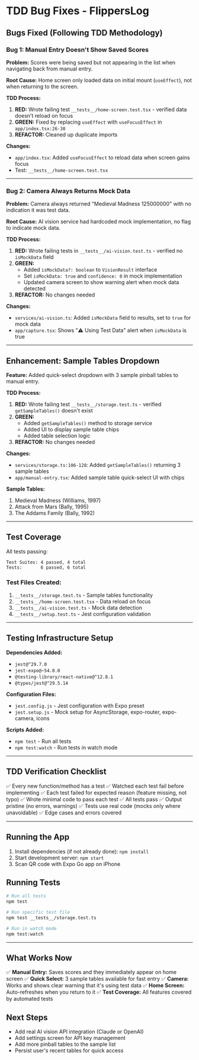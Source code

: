 # TDD Bug Fixes - FlippersLog

## Bugs Fixed (Following TDD Methodology)

### Bug 1: Manual Entry Doesn't Show Saved Scores
**Problem:** Scores were being saved but not appearing in the list when navigating back from manual entry.

**Root Cause:** Home screen only loaded data on initial mount (`useEffect`), not when returning to the screen.

**TDD Process:**
1. **RED:** Wrote failing test `__tests__/home-screen.test.tsx` - verified data doesn't reload on focus
2. **GREEN:** Fixed by replacing `useEffect` with `useFocusEffect` in `app/index.tsx:26-30`
3. **REFACTOR:** Cleaned up duplicate imports

**Changes:**
- `app/index.tsx`: Added `useFocusEffect` to reload data when screen gains focus
- Test: `__tests__/home-screen.test.tsx`

---

### Bug 2: Camera Always Returns Mock Data
**Problem:** Camera always returned "Medieval Madness 125000000" with no indication it was test data.

**Root Cause:** AI vision service had hardcoded mock implementation, no flag to indicate mock data.

**TDD Process:**
1. **RED:** Wrote failing tests in `__tests__/ai-vision.test.ts` - verified no `isMockData` field
2. **GREEN:**
   - Added `isMockData?: boolean` to `VisionResult` interface
   - Set `isMockData: true` and `confidence: 0` in mock implementation
   - Updated camera screen to show warning alert when mock data detected
3. **REFACTOR:** No changes needed

**Changes:**
- `services/ai-vision.ts`: Added `isMockData` field to results, set to `true` for mock data
- `app/capture.tsx`: Shows "⚠️ Using Test Data" alert when `isMockData` is true

---

## Enhancement: Sample Tables Dropdown

**Feature:** Added quick-select dropdown with 3 sample pinball tables to manual entry.

**TDD Process:**
1. **RED:** Wrote failing test `__tests__/storage.test.ts` - verified `getSampleTables()` doesn't exist
2. **GREEN:**
   - Added `getSampleTables()` method to storage service
   - Added UI to display sample table chips
   - Added table selection logic
3. **REFACTOR:** No changes needed

**Changes:**
- `services/storage.ts:106-128`: Added `getSampleTables()` returning 3 sample tables
- `app/manual-entry.tsx`: Added sample table quick-select UI with chips

**Sample Tables:**
1. Medieval Madness (Williams, 1997)
2. Attack from Mars (Bally, 1995)
3. The Addams Family (Bally, 1992)

---

## Test Coverage

All tests passing:
```
Test Suites: 4 passed, 4 total
Tests:       6 passed, 6 total
```

### Test Files Created:
1. `__tests__/storage.test.ts` - Sample tables functionality
2. `__tests__/home-screen.test.tsx` - Data reload on focus
3. `__tests__/ai-vision.test.ts` - Mock data detection
4. `__tests__/setup.test.ts` - Jest configuration validation

---

## Testing Infrastructure Setup

**Dependencies Added:**
- `jest@^29.7.0`
- `jest-expo@~54.0.0`
- `@testing-library/react-native@^12.8.1`
- `@types/jest@^29.5.14`

**Configuration Files:**
- `jest.config.js` - Jest configuration with Expo preset
- `jest.setup.js` - Mock setup for AsyncStorage, expo-router, expo-camera, icons

**Scripts Added:**
- `npm test` - Run all tests
- `npm test:watch` - Run tests in watch mode

---

## TDD Verification Checklist

✅ Every new function/method has a test
✅ Watched each test fail before implementing
✅ Each test failed for expected reason (feature missing, not typo)
✅ Wrote minimal code to pass each test
✅ All tests pass
✅ Output pristine (no errors, warnings)
✅ Tests use real code (mocks only where unavoidable)
✅ Edge cases and errors covered

---

## Running the App

1. Install dependencies (if not already done): `npm install`
2. Start development server: `npm start`
3. Scan QR code with Expo Go app on iPhone

## Running Tests

```bash
# Run all tests
npm test

# Run specific test file
npm test __tests__/storage.test.ts

# Run in watch mode
npm test:watch
```

---

## What Works Now

✅ **Manual Entry:** Saves scores and they immediately appear on home screen
✅ **Quick Select:** 3 sample tables available for fast entry
✅ **Camera:** Works and shows clear warning that it's using test data
✅ **Home Screen:** Auto-refreshes when you return to it
✅ **Test Coverage:** All features covered by automated tests

## Next Steps

- Add real AI vision API integration (Claude or OpenAI)
- Add settings screen for API key management
- Add more pinball tables to the sample list
- Persist user's recent tables for quick access
